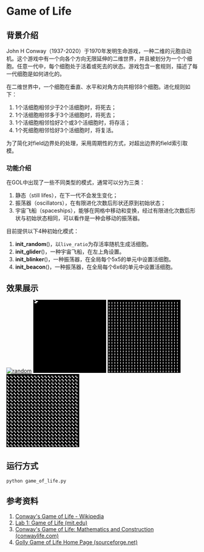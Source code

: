 # Game of Life

## 背景介绍

John H Conway（1937-2020）于1970年发明生命游戏，一种二维的元胞自动机。这个游戏中有一个向各个方向无限延伸的二维世界，并且被划分为一个个细胞。任意一代中，每个细胞处于活着或死去的状态。游戏包含一套规则，描述了每一代细胞是如何进化的。

在二维世界中，一个细胞在垂直、水平和对角方向共相邻8个细胞。进化规则如下：

1. 1个活细胞相邻少于2个活细胞时，将死去；
2. 1个活细胞相邻多于3个活细胞时，将死去；
3. 1个活细胞相邻恰好2个或3个活细胞时，将存活；
4. 1个死细胞相邻恰好3个活细胞时，将复活。

为了简化对field边界处的处理，采用周期性的方式，对超出边界的field索引取模。

### 功能介绍

在GOL中出现了一些不同类型的模式，通常可以分为三类：

1. 静态（still lifes），在下一代不会发生变化；
2. 振荡器（oscillators），在有限进化次数后形状还原到初始状态；
3. 宇宙飞船（spaceships），能够在网格中移动和变换，经过有限进化次数后形状与初始状态相同，可以看作是一种会移动的振荡器。

目前提供以下4种初始化模式：

1. **init_random**()，以`live_ratio`为存活率随机生成活细胞。
2. **init_glider**()，一种宇宙飞船，在左上角设置。
3. **init_blinker**()，一种振荡器，在全局每个5x5的单元中设置活细胞。
4. **init_beacon**()，一种振荡器，在全局每个6x6的单元中设置活细胞。

## 效果展示

<a href="gol.gif"><img src="imgs/gol.gif" height=192px title="random"></a>
<a href="glider.gif"><img src="imgs/glider.gif" height=192px title="glider"></a>
<a href="blinker.gif"><img src="imgs/blinker.gif" height=192px title="blinker"></a>
<a href="beacon.gif"><img src="imgs/beacon.gif" height=192px title="beacon"></a>

## 运行方式

```shell
python game_of_life.py
```

## 参考资料

1. [Conway's Game of Life - Wikipedia](https://en.wikipedia.org/wiki/Conway's_Game_of_Life)
2. [Lab 1: Game of Life (mit.edu)](https://ocw.mit.edu/courses/electrical-engineering-and-computer-science/6-087-practical-programming-in-c-january-iap-2010/labs/MIT6_087IAP10_lab01.pdf)
3. [Conway's Game of Life: Mathematics and Construction (conwaylife.com)](https://conwaylife.com/book/)
4. [Golly Game of Life Home Page (sourceforge.net)](http://golly.sourceforge.net/)
